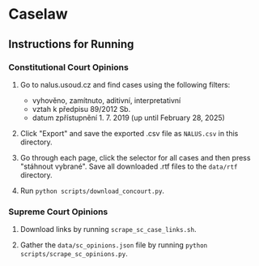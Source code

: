 # Caselaw

## Instructions for Running

### Constitutional Court Opinions

1. Go to nalus.usoud.cz and find cases using the following filters:
   - vyhověno, zamítnuto, aditivní, interpretativní
   - vztah k předpisu 89/2012 Sb.
   - datum zpřístupnění 1. 7. 2019 (up until February 28, 2025)

2. Click "Export" and save the exported .csv file as `NALUS.csv` in this directory.

3. Go through each page, click the selector for all cases and then press "stáhnout vybrané".
   Save all downloaded .rtf files to the `data/rtf` directory.

4. Run `python scripts/download_concourt.py`.

### Supreme Court Opinions

1. Download links by running `scrape_sc_case_links.sh`.

2. Gather the `data/sc_opinions.json` file by running `python scripts/scrape_sc_opinions.py`.
